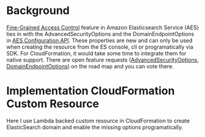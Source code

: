 # Background
[Fine-Grained Access Control](https://docs.aws.amazon.com/elasticsearch-service/latest/developerguide/fgac.html) feature in Amazon Elasticsearch Service (AES) ties in with the AdvancedSecurityOptions and the DomainEndpointOptions in [AES Configuration API](https://docs.aws.amazon.com/elasticsearch-service/latest/developerguide/es-configuration-api.html#es-configuration-api-actions-createelasticsearchdomain). These properties are new and can only be used when creating the resource from the ES console, cli or programatically via SDK.
For CloudFormation, it would take some time to integrate them for native support. There are open feature requests ([AdvancedSecurityOptions](https://github.com/aws-cloudformation/aws-cloudformation-coverage-roadmap/issues/384), [DomainEndpointOptions](https://github.com/aws-cloudformation/aws-cloudformation-coverage-roadmap/issues/201)) on the road map and you can vote there.

# Implementation CloudFormation Custom Resource
Here I use Lambda backed custom resource in CloudFormation to create ElasticSearch domain and enable the missing options programatically.
